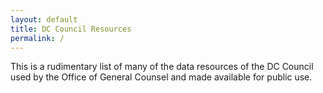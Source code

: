 ```yaml
---
layout: default
title: DC Council Resources
permalink: /
---
```


This is a rudimentary list of many of the data resources of the DC Council used by the Office of General Counsel and made available for public use.